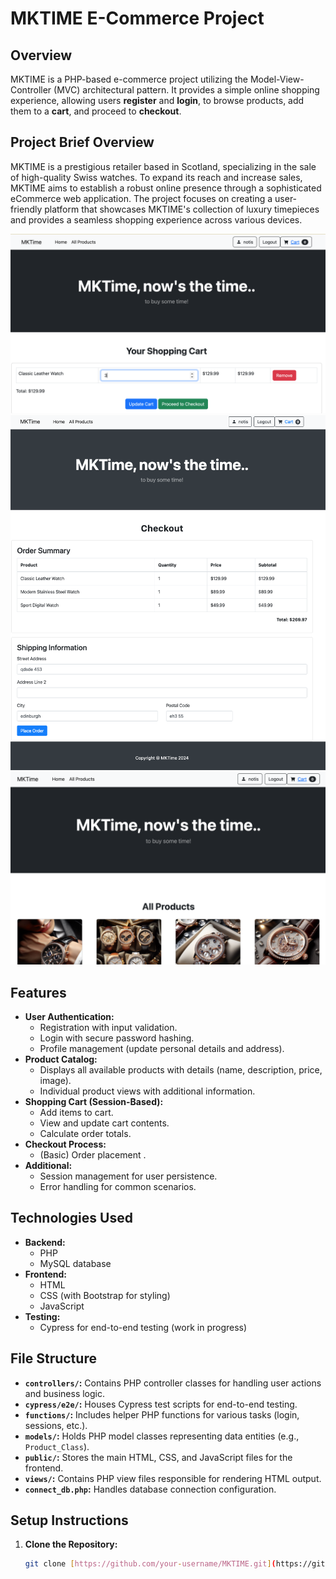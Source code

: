 # MKTIME E-Commerce Project

## Overview

MKTIME is a PHP-based e-commerce project utilizing the Model-View-Controller (MVC) architectural pattern. It provides a simple online shopping experience, allowing users **register** and **login**, to browse products, add them to a **cart**, and proceed to **checkout**.

## Project Brief Overview

MKTIME is a prestigious retailer based in Scotland, specializing in the sale of high-quality Swiss watches. To expand its reach and increase sales, MKTIME aims to establish a robust online presence through a sophisticated eCommerce web application. The project focuses on creating a user-friendly platform that showcases MKTIME's collection of luxury timepieces and provides a seamless shopping experience across various devices.

![MKTIME Screenshot 1](assets/images/mktimescreenshot1.jpeg)
![MKTIME Screenshot 3](assets/images/mktimescreenshot3.jpeg)
![MKTIME Screenshot 2](assets/images/mktimescreenshot2.jpeg)



## Features

- **User Authentication:**
    - Registration with input validation.
    - Login with secure password hashing.
    - Profile management (update personal details and address).
- **Product Catalog:**
    - Displays all available products with details (name, description, price, image).
    - Individual product views with additional information.
- **Shopping Cart (Session-Based):**
    - Add items to cart.
    - View and update cart contents.
    - Calculate order totals.
- **Checkout Process:**
    - (Basic) Order placement .
- **Additional:**
    - Session management for user persistence.
    - Error handling for common scenarios.

## Technologies Used

- **Backend:**
    - PHP
    - MySQL database
- **Frontend:**
    - HTML
    - CSS (with Bootstrap for styling)
    - JavaScript 
- **Testing:**
    - Cypress for end-to-end testing (work in progress)

## File Structure

- **`controllers/`:** Contains PHP controller classes for handling user actions and business logic.
- **`cypress/e2e/`:** Houses Cypress test scripts for end-to-end testing.
- **`functions/`:** Includes helper PHP functions for various tasks (login, sessions, etc.).
- **`models/`:** Holds PHP model classes representing data entities (e.g., `Product_Class`).
- **`public/`:** Stores the main HTML, CSS, and JavaScript files for the frontend.
- **`views/`:** Contains PHP view files responsible for rendering HTML output.
- **`connect_db.php`:**  Handles database connection configuration.

## Setup Instructions

1. **Clone the Repository:**
   ```bash
   git clone [https://github.com/your-username/MKTIME.git](https://github.com/your-username/MKTIME.git)

